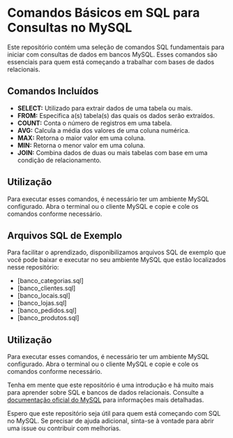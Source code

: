 # Comandos Básicos em SQL para Consultas no MySQL

Este repositório contém uma seleção de comandos SQL fundamentais para iniciar com consultas de dados em bancos MySQL. Esses comandos são essenciais para quem está começando a trabalhar com bases de dados relacionais.

## Comandos Incluídos

- **SELECT:** Utilizado para extrair dados de uma tabela ou mais.
- **FROM:** Especifica a(s) tabela(s) das quais os dados serão extraídos.
- **COUNT:** Conta o número de registros em uma tabela.
- **AVG:** Calcula a média dos valores de uma coluna numérica.
- **MAX:** Retorna o maior valor em uma coluna.
- **MIN:** Retorna o menor valor em uma coluna.
- **JOIN:** Combina dados de duas ou mais tabelas com base em uma condição de relacionamento.

## Utilização

Para executar esses comandos, é necessário ter um ambiente MySQL configurado. Abra o terminal ou o cliente MySQL e copie e cole os comandos conforme necessário.

## Arquivos SQL de Exemplo

Para facilitar o aprendizado, disponibilizamos arquivos SQL de exemplo que você pode baixar e executar no seu ambiente MySQL que estão localizados nesse repositório:

- [banco_categorias.sql]
- [banco_clientes.sql]
- [banco_locais.sql]
- [banco_lojas.sql]
- [banco_pedidos.sql]
- [banco_produtos.sql]


## Utilização

Para executar esses comandos, é necessário ter um ambiente MySQL configurado. Abra o terminal ou o cliente MySQL e copie e cole os comandos conforme necessário.

Tenha em mente que este repositório é uma introdução e há muito mais para aprender sobre SQL e bancos de dados relacionais. Consulte a [documentação oficial do MySQL](https://dev.mysql.com/doc/) para informações mais detalhadas.

Espero que este repositório seja útil para quem está começando com SQL no MySQL. Se precisar de ajuda adicional, sinta-se à vontade para abrir uma issue ou contribuir com melhorias.
